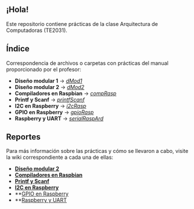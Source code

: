 ## ¡Hola!
Este repositorio contiene prácticas de la clase Arquitectura de Computadoras (TE2031).

## Índice
Correspondencia de archivos o carpetas con prácticas del manual proporcionado por el profesor:

* **Diseño modular 1** → _[dMod1](dMod1/dMod1.ino)_
* **Diseño modular 2** → _[dMod2](dMod2/dMod2.ino)_
* **Compiladores en Raspbian** → _[compRasp](compRasp)_
* **Printf y Scanf** → _[printfScanf](printfScanf)_
* **I2C en Raspberry** → _[i2cRasp](i2cRasp)_
* **GPIO en Raspberry** → _[gpioRasp](gpioRasp)_
* **Raspberry y UART** → _[serialRaspArd](serialRaspArd)_

## Reportes
Para más información sobre las prácticas y cómo se llevaron a cabo, visite la wiki correspondiente a cada una de ellas:

* **[Diseño modular 2](https://github.com/dafsgit/comp_arch/wiki/Pr%C3%A1ctica-6:-Dise%C3%B1o-modular-(parte-2))**
* **[Compiladores en Raspbian](https://github.com/dafsgit/comp_arch/wiki/Pr%C3%A1ctica-7:-Compiladores-en-Raspbian)**
* **[Printf y Scanf](https://github.com/dafsgit/comp_arch/wiki/Pr%C3%A1ctica:-Printf-y-Scanf)**
* **[I2C en Raspberry](https://github.com/dafsgit/comp_arch/wiki/Pr%C3%A1ctica-8:-I2C-en-Raspberry)**
* **[GPIO en Raspberry](https://github.com/dafsgit/comp_arch/wiki/Pr%C3%A1ctica-9:-GPIO-en-Raspberry)
* **[Raspberry y UART](https://github.com/dafsgit/comp_arch/wiki/Pr%C3%A1ctica-10:-Raspberry-y-UART)
